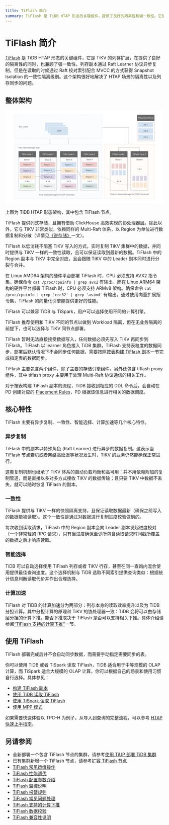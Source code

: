 ```yaml
---
title: TiFlash 简介
summary: TiFlash 是 TiDB HTAP 形态的关键组件，提供了良好的隔离性和强一致性。它使用列存扩展和 Raft Learner 协议异步复制，通过 Raft 校对索引配合 MVCC 实现一致性隔离级别。TiFlash 架构解决了 HTAP 场景的隔离性和列存同步问题。它提供列式存储和借助 ClickHouse 高效实现的协处理器层。TiFlash 可以兼容 TiDB 和 TiSpark，推荐与 TiKV 不同节点部署以实现 Workload 隔离。具有异步复制、一致性、智能选择和计算加速等核心特性。部署完成后需要手动指定需要同步的表。
---
```


# TiFlash 简介

[TiFlash](https://github.com/pingcap/tiflash) 是 TiDB HTAP 形态的关键组件，它是 TiKV 的列存扩展，在提供了良好的隔离性的同时，也兼顾了强一致性。列存副本通过 Raft Learner 协议异步复制，但是在读取的时候通过 Raft 校对索引配合 MVCC 的方式获得 Snapshot Isolation 的一致性隔离级别。这个架构很好地解决了 HTAP 场景的隔离性以及列存同步的问题。

## 整体架构

![TiFlash 架构](/media/tidb-storage-architecture-1.png)

上图为 TiDB HTAP 形态架构，其中包含 TiFlash 节点。

TiFlash 提供列式存储，且拥有借助 ClickHouse 高效实现的协处理器层。除此以外，它与 TiKV 非常类似，依赖同样的 Multi-Raft 体系，以 Region 为单位进行数据复制和分散（详情见[《说存储》](https://pingcap.com/blog-cn/tidb-internal-1/)一文）。

TiFlash 以低消耗不阻塞 TiKV 写入的方式，实时复制 TiKV 集群中的数据，并同时提供与 TiKV 一样的一致性读取，且可以保证读取到最新的数据。TiFlash 中的 Region 副本与 TiKV 中完全对应，且会跟随 TiKV 中的 Leader 副本同时进行分裂与合并。

在 Linux AMD64 架构的硬件平台部署 TiFlash 时，CPU 必须支持 AVX2 指令集。确保命令 `cat /proc/cpuinfo | grep avx2` 有输出。而在 Linux ARM64 架构的硬件平台部署 TiFlash 时，CPU 必须支持 ARMv8 架构。确保命令 `cat /proc/cpuinfo | grep 'crc32' | grep 'asimd'` 有输出。通过使用向量扩展指令集，TiFlash 的向量化引擎能提供更好的性能。

TiFlash 可以兼容 TiDB 与 TiSpark，用户可以选择使用不同的计算引擎。

TiFlash 推荐使用和 TiKV 不同的节点以做到 Workload 隔离，但在无业务隔离的前提下，也可以选择与 TiKV 同节点部署。

TiFlash 暂时无法直接接受数据写入，任何数据必须先写入 TiKV 再同步到 TiFlash。TiFlash 以 learner 角色接入 TiDB 集群，TiFlash 支持表粒度的数据同步，部署后默认情况下不会同步任何数据，需要按照[按表构建 TiFlash 副本](/tiflash/create-tiflash-replicas.md#按表构建-tiflash-副本)一节完成指定表的数据同步。

TiFlash 主要包含两个组件，除了主要的存储引擎组件，另外还包含 tiflash proxy 组件，其中 tiflash proxy 主要用于处理 Multi-Raft 协议通信的相关工作。

对于按表构建 TiFlash 副本的流程，TiDB 接收到相应的 DDL 命令后，会自动在 PD 创建对应的 [Placement Rules](/configure-placement-rules.md)，PD 根据该信息进行相关的数据调度。

## 核心特性

TiFlash 主要有异步复制、一致性、智能选择、计算加速等几个核心特性。

### 异步复制

TiFlash 中的副本以特殊角色 (Raft Learner) 进行异步的数据复制。这表示当 TiFlash 节点宕机或者网络高延迟等状况发生时，TiKV 的业务仍然能确保正常进行。

这套复制机制也继承了 TiKV 体系的自动负载均衡和高可用：并不用依赖附加的复制管道，而是直接以多对多方式接收 TiKV 的数据传输；且只要 TiKV 中数据不丢失，就可以随时恢复 TiFlash 的副本。

### 一致性

TiFlash 提供与 TiKV 一样的快照隔离支持，且保证读取数据最新（确保之前写入的数据能被读取）。这个一致性是通过对数据进行复制进度校验做到的。

每次收到读取请求，TiFlash 中的 Region 副本会向 Leader 副本发起进度校对（一个非常轻的 RPC 请求），只有当进度确保至少所包含读取请求时间戳所覆盖的数据之后才响应读取。

### 智能选择

TiDB 可以自动选择使用 TiFlash 列存或者 TiKV 行存，甚至在同一查询内混合使用提供最佳查询速度。这个选择机制与 TiDB 选取不同索引提供查询类似：根据统计信息判断读取代价并作出合理选择。

### 计算加速

TiFlash 对 TiDB 的计算加速分为两部分：列存本身的读取效率提升以及为 TiDB 分担计算。其中分担计算的原理和 TiKV 的协处理器一致：TiDB 会将可以由存储层分担的计算下推。能否下推取决于 TiFlash 是否可以支持相关下推。具体介绍请参阅[“TiFlash 支持的计算下推”](/tiflash/tiflash-supported-pushdown-calculations.md)一节。

## 使用 TiFlash

TiFlash 部署完成后并不会自动同步数据，而需要手动指定需要同步的表。

你可以使用 TiDB 或者 TiSpark 读取 TiFlash，TiDB 适合用于中等规模的 OLAP 计算，而 TiSpark 适合大规模的 OLAP 计算，你可以根据自己的场景和使用习惯自行选择。具体参见：

- [构建 TiFlash 副本](/tiflash/create-tiflash-replicas.md)
- [使用 TiDB 读取 TiFlash](/tiflash/use-tidb-to-read-tiflash.md)
- [使用 TiSpark 读取 TiFlash](/tiflash/use-tispark-to-read-tiflash.md)
- [使用 MPP 模式](/tiflash/use-tiflash-mpp-mode.md)

如果需要快速体验以 TPC-H 为例子，从导入到查询的完整流程，可以参考 [HTAP 快速上手指南](/quick-start-with-htap.md)。

## 另请参阅

- 全新部署一个包含 TiFlash 节点的集群，请参考[使用 TiUP 部署 TiDB 集群](/production-deployment-using-tiup.md)
- 已有集群新增一个 TiFlash 节点，请参考[扩容 TiFlash 节点](/scale-tidb-using-tiup.md#扩容-tiflash-节点)
- [TiFlash 常见运维操作](/tiflash/maintain-tiflash.md)
- [TiFlash 性能调优](/tiflash/tune-tiflash-performance.md)
- [TiFlash 配置参数介绍](/tiflash/tiflash-configuration.md)
- [TiFlash 监控说明](/tiflash/monitor-tiflash.md)
- [TiFlash 报警规则](/tiflash/tiflash-alert-rules.md)
- [TiFlash 常见问题处理](/tiflash/troubleshoot-tiflash.md)
- [TiFlash 支持的计算下推](/tiflash/tiflash-supported-pushdown-calculations.md)
- [TiFlash 数据校验](/tiflash/tiflash-data-validation.md)
- [TiFlash 兼容性说明](/tiflash/tiflash-compatibility.md)
